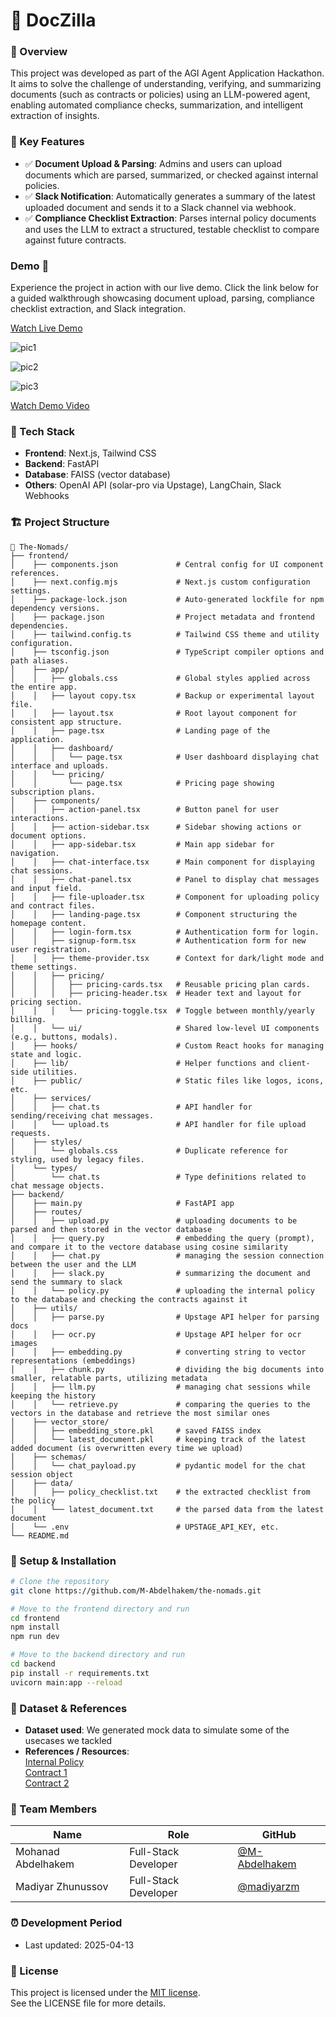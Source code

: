 # 📄 DocZilla

### 📌 Overview
This project was developed as part of the AGI Agent Application Hackathon. It aims to solve the challenge of understanding, verifying, and summarizing documents (such as contracts or policies) using an LLM-powered agent, enabling automated compliance checks, summarization, and intelligent extraction of insights.

### 🚀 Key Features
- ✅ **Document Upload & Parsing**: Admins and users can upload documents which are parsed, summarized, or checked against internal policies.
- ✅ **Slack Notification**: Automatically generates a summary of the latest uploaded document and sends it to a Slack channel via webhook.
- ✅ **Compliance Checklist Extraction**: Parses internal policy documents and uses the LLM to extract a structured, testable checklist to compare against future contracts.
### Demo 🎉
Experience the project in action with our live demo. Click the link below for a guided walkthrough showcasing document upload, parsing, compliance checklist extraction, and Slack integration.

[Watch Live Demo](https://example.com/demo)

![pic1](/screenshots/pic1.jpg)

![pic2](/screenshots/pic2.jpg)

![pic3](/screenshots/pic3.jpg)

[Watch Demo Video](https://drive.google.com/file/d/16xkGJr7-6aurjEV-tFU9HOB-LRJxrJI7/view?usp=sharing)

### 🧩 Tech Stack
- **Frontend**: Next.js, Tailwind CSS
- **Backend**: FastAPI
- **Database**: FAISS (vector database)
- **Others**: OpenAI API (solar-pro via Upstage), LangChain, Slack Webhooks

### 🏗️ Project Structure
```
📁 The-Nomads/
├── frontend/
│    ├── components.json             # Central config for UI component references.
│    ├── next.config.mjs             # Next.js custom configuration settings.
│    ├── package-lock.json           # Auto-generated lockfile for npm dependency versions.
│    ├── package.json                # Project metadata and frontend dependencies.
│    ├── tailwind.config.ts          # Tailwind CSS theme and utility configuration.
│    ├── tsconfig.json               # TypeScript compiler options and path aliases.
│    ├── app/
│    │   ├── globals.css             # Global styles applied across the entire app.
│    │   ├── layout copy.tsx         # Backup or experimental layout file.
│    │   ├── layout.tsx              # Root layout component for consistent app structure.
│    │   ├── page.tsx                # Landing page of the application.
│    │   ├── dashboard/
│    │   │   └── page.tsx            # User dashboard displaying chat interface and uploads.
│    │   └── pricing/
│    │       └── page.tsx            # Pricing page showing subscription plans.
│    ├── components/
│    │   ├── action-panel.tsx        # Button panel for user interactions.
│    │   ├── action-sidebar.tsx      # Sidebar showing actions or document options.
│    │   ├── app-sidebar.tsx         # Main app sidebar for navigation.
│    │   ├── chat-interface.tsx      # Main component for displaying chat sessions.
│    │   ├── chat-panel.tsx          # Panel to display chat messages and input field.
│    │   ├── file-uploader.tsx       # Component for uploading policy and contract files.
│    │   ├── landing-page.tsx        # Component structuring the homepage content.
│    │   ├── login-form.tsx          # Authentication form for login.
│    │   ├── signup-form.tsx         # Authentication form for new user registration.
│    │   ├── theme-provider.tsx      # Context for dark/light mode and theme settings.
│    │   ├── pricing/
│    │   │   ├── pricing-cards.tsx   # Reusable pricing plan cards.
│    │   │   ├── pricing-header.tsx  # Header text and layout for pricing section.
│    │   │   └── pricing-toggle.tsx  # Toggle between monthly/yearly billing.
│    │   └── ui/                     # Shared low-level UI components (e.g., buttons, modals).
│    ├── hooks/                      # Custom React hooks for managing state and logic.
│    ├── lib/                        # Helper functions and client-side utilities.
│    ├── public/                     # Static files like logos, icons, etc.
│    ├── services/
│    │   ├── chat.ts                 # API handler for sending/receiving chat messages.
│    │   └── upload.ts               # API handler for file upload requests.
│    ├── styles/
│    │   └── globals.css             # Duplicate reference for styling, used by legacy files.
│    └── types/
│        └── chat.ts                 # Type definitions related to chat message objects.
├── backend/
│    ├── main.py                     # FastAPI app
│    ├── routes/
│    │   ├── upload.py               # uploading documents to be parsed and then stored in the vector database
│    │   ├── query.py                # embedding the query (prompt), and compare it to the vectore database using cosine similarity
│    │   ├── chat.py                 # managing the session connection between the user and the LLM
│    │   ├── slack.py                # summarizing the document and send the summary to slack
│    │   └── policy.py               # uploading the internal policy to the database and checking the contracts against it
│    ├── utils/
│    │   ├── parse.py                # Upstage API helper for parsing docs
│    │   ├── ocr.py                  # Upstage API helper for ocr images
│    │   ├── embedding.py            # converting string to vector representations (embeddings)
│    │   ├── chunk.py                # dividing the big documents into smaller, relatable parts, utilizing metadata
│    │   ├── llm.py                  # managing chat sessions while keeping the history
│    │   └── retrieve.py             # comparing the queries to the vectors in the database and retrieve the most similar ones
│    ├── vector_store/
│    │   ├── embedding_store.pkl     # saved FAISS index
│    │   └── latest_document.pkl     # keeping track of the latest added document (is overwritten every time we upload)
│    ├── schemas/
│    │   └── chat_payload.py         # pydantic model for the chat session object
│    ├── data/
│    │   ├── policy_checklist.txt    # the extracted checklist from the policy
│    │   └── latest_document.txt     # the parsed data from the latest document
│    └── .env                        # UPSTAGE_API_KEY, etc.
└── README.md
```

### 🔧 Setup & Installation

```bash
# Clone the repository
git clone https://github.com/M-Abdelhakem/the-nomads.git

# Move to the frontend directory and run
cd frontend
npm install
npm run dev

# Move to the backend directory and run
cd backend
pip install -r requirements.txt
uvicorn main:app --reload
```

### 📁 Dataset & References
- **Dataset used**: We generated mock data to simulate some of the usecases we tackled
- **References / Resources**:  
[Internal Policy](https://docs.google.com/document/d/1XjfkSbxQ71sWHhwZoj0pSUSvL26ohWWMSRlrKMtejeE/edit?usp=sharing)  
[Contract 1](https://docs.google.com/document/d/15c5c4Q74BrJIYqFnrnuER_DL_DUXL1kRM2-6qZOUvFk/edit?usp=sharing)  
[Contract 2](https://docs.google.com/document/d/1YufhygMcE5dVumpEL7naMiaBGG6DSTW3HV1vMPWIKKs/edit?usp=sharing)  

### 🙌 Team Members

| Name        | Role               | GitHub                             |
|-------------|--------------------|------------------------------------|
| Mohanad Abdelhakem     | Full-Stack Developer | [@M-Abdelhakem](https://github.com/M-Abdelhakem) |
| Madiyar Zhunussov  | Full-Stack Developer  | [@madiyarzm](https://github.com/madiyarzm) |

### ⏰ Development Period
- Last updated: 2025-04-13

### 📄 License
This project is licensed under the [MIT license](https://opensource.org/licenses/MIT).  
See the LICENSE file for more details.
